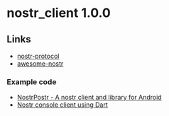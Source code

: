 # nostr_client 1.0.0

## Links

- [nostr-protocol][4]
- [awesome-nostr][3]

### Example code

- [NostrPostr - A nostr client and library for Android][1]
- [Nostr console client using Dart][2]




[1]: https://github.com/Giszmo/NostrPostr
[2]: https://github.com/vishalxl/nostr_console
[3]: https://github.com/aljazceru/awesome-nostr
[4]: https://github.com/nostr-protocol
